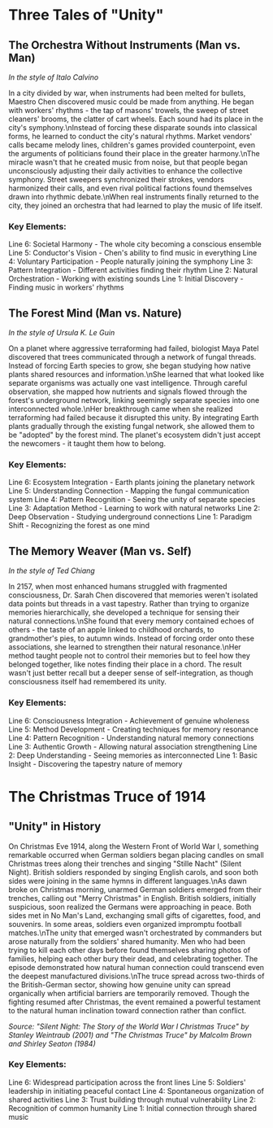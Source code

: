 # Three Tales of "Unity"

## The Orchestra Without Instruments (Man vs. Man)
*In the style of Italo Calvino*

In a city divided by war, when instruments had been melted for bullets, Maestro Chen discovered music could be made from anything. He began with workers\' rhythms - the tap of masons\' trowels, the sweep of street cleaners\' brooms, the clatter of cart wheels. Each sound had its place in the city\'s symphony.\nInstead of forcing these disparate sounds into classical forms, he learned to conduct the city\'s natural rhythms. Market vendors\' calls became melody lines, children\'s games provided counterpoint, even the arguments of politicians found their place in the greater harmony.\nThe miracle wasn\'t that he created music from noise, but that people began unconsciously adjusting their daily activities to enhance the collective symphony. Street sweepers synchronized their strokes, vendors harmonized their calls, and even rival political factions found themselves drawn into rhythmic debate.\nWhen real instruments finally returned to the city, they joined an orchestra that had learned to play the music of life itself.

### Key Elements:
Line 6: Societal Harmony - The whole city becoming a conscious ensemble
Line 5: Conductor\'s Vision - Chen\'s ability to find music in everything
Line 4: Voluntary Participation - People naturally joining the symphony
Line 3: Pattern Integration - Different activities finding their rhythm
Line 2: Natural Orchestration - Working with existing sounds
Line 1: Initial Discovery - Finding music in workers\' rhythms

## The Forest Mind (Man vs. Nature)
*In the style of Ursula K. Le Guin*

On a planet where aggressive terraforming had failed, biologist Maya Patel discovered that trees communicated through a network of fungal threads. Instead of forcing Earth species to grow, she began studying how native plants shared resources and information.\nShe learned that what looked like separate organisms was actually one vast intelligence. Through careful observation, she mapped how nutrients and signals flowed through the forest\'s underground network, linking seemingly separate species into one interconnected whole.\nHer breakthrough came when she realized terraforming had failed because it disrupted this unity. By integrating Earth plants gradually through the existing fungal network, she allowed them to be "adopted" by the forest mind. The planet\'s ecosystem didn\'t just accept the newcomers - it taught them how to belong.

### Key Elements:
Line 6: Ecosystem Integration - Earth plants joining the planetary network
Line 5: Understanding Connection - Mapping the fungal communication system
Line 4: Pattern Recognition - Seeing the unity of separate species
Line 3: Adaptation Method - Learning to work with natural networks
Line 2: Deep Observation - Studying underground connections
Line 1: Paradigm Shift - Recognizing the forest as one mind

## The Memory Weaver (Man vs. Self)
*In the style of Ted Chiang*

In 2157, when most enhanced humans struggled with fragmented consciousness, Dr. Sarah Chen discovered that memories weren\'t isolated data points but threads in a vast tapestry. Rather than trying to organize memories hierarchically, she developed a technique for sensing their natural connections.\nShe found that every memory contained echoes of others - the taste of an apple linked to childhood orchards, to grandmother\'s pies, to autumn winds. Instead of forcing order onto these associations, she learned to strengthen their natural resonance.\nHer method taught people not to control their memories but to feel how they belonged together, like notes finding their place in a chord. The result wasn\'t just better recall but a deeper sense of self-integration, as though consciousness itself had remembered its unity.

### Key Elements:
Line 6: Consciousness Integration - Achievement of genuine wholeness
Line 5: Method Development - Creating techniques for memory resonance
Line 4: Pattern Recognition - Understanding natural memory connections
Line 3: Authentic Growth - Allowing natural association strengthening
Line 2: Deep Understanding - Seeing memories as interconnected
Line 1: Basic Insight - Discovering the tapestry nature of memory
# The Christmas Truce of 1914

## "Unity" in History

On Christmas Eve 1914, along the Western Front of World War I, something remarkable occurred when German soldiers began placing candles on small Christmas trees along their trenches and singing "Stille Nacht" (Silent Night). British soldiers responded by singing English carols, and soon both sides were joining in the same hymns in different languages.\nAs dawn broke on Christmas morning, unarmed German soldiers emerged from their trenches, calling out "Merry Christmas" in English. British soldiers, initially suspicious, soon realized the Germans were approaching in peace. Both sides met in No Man\'s Land, exchanging small gifts of cigarettes, food, and souvenirs. In some areas, soldiers even organized impromptu football matches.\nThe unity that emerged wasn\'t orchestrated by commanders but arose naturally from the soldiers\' shared humanity. Men who had been trying to kill each other days before found themselves sharing photos of families, helping each other bury their dead, and celebrating together. The episode demonstrated how natural human connection could transcend even the deepest manufactured divisions.\nThe truce spread across two-thirds of the British-German sector, showing how genuine unity can spread organically when artificial barriers are temporarily removed. Though the fighting resumed after Christmas, the event remained a powerful testament to the natural human inclination toward connection rather than conflict.

*Source: "Silent Night: The Story of the World War I Christmas Truce" by Stanley Weintraub (2001) and "The Christmas Truce" by Malcolm Brown and Shirley Seaton (1984)*

### Key Elements:
Line 6: Widespread participation across the front lines
Line 5: Soldiers\' leadership in initiating peaceful contact
Line 4: Spontaneous organization of shared activities
Line 3: Trust building through mutual vulnerability
Line 2: Recognition of common humanity
Line 1: Initial connection through shared music
